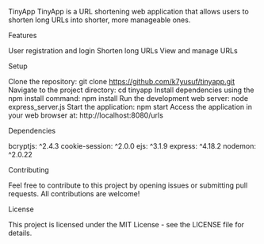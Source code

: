 TinyApp
TinyApp is a URL shortening web application that allows users to shorten long URLs into shorter, more manageable ones.

Features

User registration and login
Shorten long URLs
View and manage URLs

Setup

Clone the repository: git clone https://github.com/k7yusuf/tinyapp.git
Navigate to the project directory: cd tinyapp
Install dependencies using the npm install command: npm install
Run the development web server: node express_server.js
Start the application: npm start
Access the application in your web browser at: http://localhost:8080/urls

Dependencies

bcryptjs: ^2.4.3
cookie-session: ^2.0.0
ejs: ^3.1.9
express: ^4.18.2
nodemon: ^2.0.22

Contributing

Feel free to contribute to this project by opening issues or submitting pull requests. All contributions are welcome!

License

This project is licensed under the MIT License - see the LICENSE file for details.
